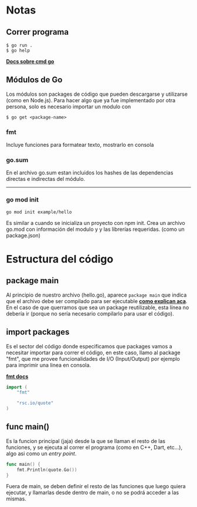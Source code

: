# Notas

## Correr programa
```
$ go run .
$ go help 
```

[**Docs sobre cmd go**](https://pkg.go.dev/cmd/go)
## Módulos de Go
Los módulos son packages de código que pueden descargarse y utilizarse (como en Node.js). Para hacer algo que ya fue implementado por otra persona, solo es necesario importar un modulo con
```
$ go get <package-name>
```
### fmt
Incluye funciones para formatear texto, mostrarlo en consola
### go.sum
En el archivo go.sum estan incluidos los hashes de las dependencias directas e indirectas del módulo.

----------
### go mod init
```
go mod init example/hello

```

Es similar a cuando se inicializa un proyecto con npm init.
Crea un archivo go.mod con información del modulo y y las librerías requeridas. (como un package.json)

# Estructura del código

## package main
Al principio de nuestro archivo (hello.go), aparece `package main` que indica que el archivo debe ser compilado para ser ejecutable [**como explican aca**](https://thenewstack.io/understanding-golang-packages/). En el caso de que querramos que sea un package reutilizable, esta línea no debería ir (porque no sería necesario compilarlo para usar el código).

## import packages
Es el sector del código donde especificamos que packages vamos a necesitar importar para correr el código, en este caso, llamo al package "fmt", que me provee funcionalidades de I/O (Input/Output) por ejemplo para imprimir una linea en consola.

[**fmt docs**](https://pkg.go.dev/fmt)

```go
import (
	"fmt"

	"rsc.io/quote"
)
```

## func main()
Es la funcion principal (jaja) desde la que se llaman el resto de las funciones, y se ejecuta al correr el programa (como en C++, Dart, etc...), algo asi como un *entry point*.

```go
func main() {
	fmt.Println(quote.Go())
}
```

Fuera de main, se deben definir el resto de las funciones que luego quiera ejecutar, y llamarlas desde dentro de main, o no se podrá acceder a las mismas.
